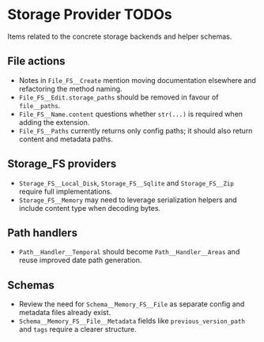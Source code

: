 # Storage Provider TODOs

Items related to the concrete storage backends and helper schemas.

## File actions
- Notes in `File_FS__Create` mention moving documentation elsewhere and refactoring the method naming.
- `File_FS__Edit.storage_paths` should be removed in favour of `file__paths`.
- `File_FS__Name.content` questions whether `str(...)` is required when adding the extension.
- `File_FS__Paths` currently returns only config paths; it should also return content and metadata paths.

## Storage_FS providers
- `Storage_FS__Local_Disk`, `Storage_FS__Sqlite` and `Storage_FS__Zip` require full implementations.
- `Storage_FS__Memory` may need to leverage serialization helpers and include content type when decoding bytes.

## Path handlers
- `Path__Handler__Temporal` should become `Path__Handler__Areas` and reuse improved date path generation.

## Schemas
- Review the need for `Schema__Memory_FS__File` as separate config and metadata files already exist.
- `Schema__Memory_FS__File__Metadata` fields like `previous_version_path` and `tags` require a clearer structure.
